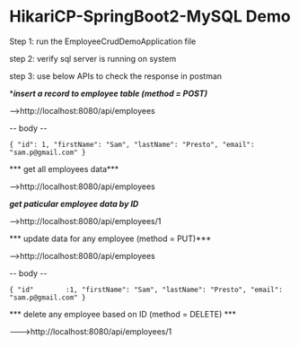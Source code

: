 # HikariCP-SpringBoot2-MySQL Demo

Step 1: run the EmployeeCrudDemoApplication file

step 2: verify sql server is running on system

step 3: use below APIs to check the response in postman

****insert a record to employee table (method = POST)***

-->http://localhost:8080/api/employees

-- body --

`{
    "id": 1,
    "firstName": "Sam",
    "lastName": "Presto",
    "email": "sam.p@gmail.com"
}`



*** get all employees data***

-->http://localhost:8080/api/employees

***get paticular employee data by ID***

-->http://localhost:8080/api/employees/1

*** update data for any employee  (method = PUT)***

-->http://localhost:8080/api/employees

-- body --

`{
	"id"		:1,
    "firstName": "Sam",
    "lastName": "Presto",
    "email": "sam.p@gmail.com"
}`

*** delete any employee based on ID (method = DELETE) ***

--->http://localhost:8080/api/employees/1
    